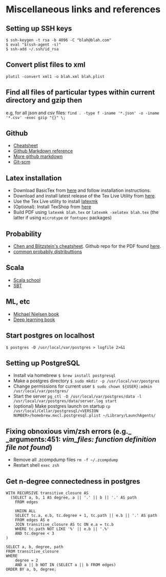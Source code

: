 # Miscellaneous links and references

## Setting up SSH keys
```
$ ssh-keygen -t rsa -b 4096 -C "blah@blah.com"
$ eval "$(ssh-agent -s)"
$ ssh-add ~/.ssh/id_rsa
```

## Convert plist files to xml
`plutil -convert xml1 -o blah.xml blah.plist`


## Find all files of particular types within current directory and gzip then
e.g, for all json and csv files:
`find . -type f -iname '*.json' -o -iname '*.csv' -exec gzip "{}" \;`

## Github
* [Cheatsheet](https://training.github.com/kit/downloads/github-git-cheat-sheet.pdf)
* [Github Markdown reference](https://help.github.com/articles/markdown-basics/)
* [More github markdown](https://guides.github.com/features/mastering-markdown/)
* [Git-scm](https://git-scm.com/)

## Latex installation
* Download BasicTex from [here](https://www.tug.org/mactex/) and follow installation instructions.
* Download and install latest release of the Tex Live Utility from [here](https://github.com/amaxwell/tlutility/releases).
* Use the Tex Live utility to install [latexmk](http://users.phys.psu.edu/~collins/software/latexmk-jcc/)
* (Optional): Install TexShop from [here](http://pages.uoregon.edu/koch/texshop/obtaining.html)
* Build PDF using `latexmk blah.tex` or `latexmk -xelatex blah.tex` (the latter if using `microtype` or `fontspec` packages)

## Probability
* [Chen and Blitzstein's cheatsheet](https://github.com/wzchen/probability_cheatsheet/raw/master/probability_cheatsheet.pdf). Github repo for the PDF found [here](https://github.com/wzchen/probability_cheatsheet).
* [common probabily distributtions](https://blog.cloudera.com/blog/2015/12/common-probability-distributions-the-data-scientists-crib-sheet/)

## Scala
* [Scala school](https://twitter.github.io/scala_school/)
* [SBT](http://www.scala-sbt.org/release/tutorial/)

## ML, etc
* [Michael Nielsen book](http://neuralnetworksanddeeplearning.com/)
* [Deep learning book](https://goodfeli.github.io/dlbook/)

## Start postgres on localhost
```
$ postgres -D /usr/local/var/postgres > logfile 2>&1
```

## Setting up PostgreSQL
* Install via homebrew `$ brew install postgresql`
* Make a postgres directory `$ sudo mkdir -p /usr/local/var/postgres`
* Change permissions for current user `$ sudo chown ${USER}:admin /usr/local/var/postgres/`
* Start the server `pg_ctl -D /usr/local/var/postgres/data -l /usr/local/var/postgres/data/server.log start`
* (optional) Make postgres launch on startup `cp /usr/local/Cellar/postgresql/<VERSION NUMBER>/homebrew.mxcl.postgresql.plist ~/Library/LaunchAgents/`

## Fixing obnoxious vim/zsh errors (e.g._ _arguments:451: _vim_files: function definition file not found_)
* Remove all .zcompdump files
`rm -f ~/.zcompdump`
* Restart shell
`exec zsh`


## Get n-degree connectedness in postgres
```
WITH RECURSIVE transitive_closure AS
  (SELECT a, b, 1 AS degree, a || '.' || b || '.' AS path
	FROM edges

	UNION ALL
	SELECT tc.a, e.b, tc.degree + 1, tc.path || e.b || '.' AS path
	FROM edges AS e
	JOIN transitive_closure AS tc ON e.a = tc.b
	WHERE tc.path NOT LIKE '%' || e.b || '.%'
	AND tc.degree < 3
)

SELECT a, b, degree, path
FROM transitive_closure
WHERE 
	degree = 2
	AND a || b NOT IN (SELECT a || b FROM edges)
ORDER BY a, b, degree;
```

